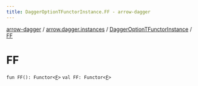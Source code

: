 ```yaml
---
title: DaggerOptionTFunctorInstance.FF - arrow-dagger
---
```


[arrow-dagger](../../index.html) / [arrow.dagger.instances](../index.html) / [DaggerOptionTFunctorInstance](index.html) / [FF](./-f-f.html)

# FF

`fun FF(): Functor<`[`F`](index.html#F)`>`
`val FF: Functor<`[`F`](index.html#F)`>`